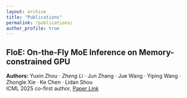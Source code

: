 ```yaml
---
layout: archive
title: "Publications"
permalink: /publications/
author_profile: true
---
```


<!-- <ul>{% for post in site.publications %}
    {% include archive-single-cv.html %}
  {% endfor %}</ul> -->


## FloE: On-the-Fly MoE Inference on Memory-constrained GPU  
**Authors:** Yuxin Zhou · *Zheng Li* · Jun Zhang · Jue Wang · Yiping Wang · Zhongle Xie · Ke Chen · Lidan Shou  
ICML 2025 co-first author, [Paper Link](https://icml.cc/virtual/2025/poster/44378) 

<!-- {% if author.googlescholar %}
  You can also find my articles on <u><a href="{{author.googlescholar}}">my Google Scholar profile</a>.</u>
{% endif %}

{% include base_path %}

{% for post in site.publications reversed %}
  {% include archive-single.html %}
{% endfor %} -->
